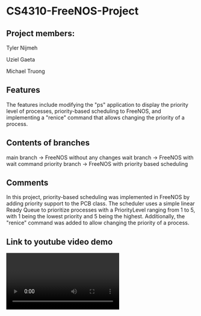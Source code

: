 # CS4310-FreeNOS-Project

## Project members:
Tyler Nijmeh

Uziel Gaeta

Michael Truong

## Features 
The features include modifying the "ps" application to display the priority level of processes, priority-based scheduling to FreeNOS, and implementing a "renice" command that allows changing the priority of a process.

## Contents of branches
main branch -> FreeNOS without any changes
wait branch -> FreeNOS with wait command
priority branch -> FreeNOS with priority based scheduling

## Comments
In this project, priority-based scheduling was implemented in FreeNOS by adding priority support to the PCB class. The scheduler uses a simple linear Ready Queue to prioritize processes with a PriorityLevel ranging from 1 to 5, with 1 being the lowest priority and 5 being the highest. Additionally, the "renice" command was added to allow changing the priority of a process.

## Link to youtube video demo
<video link>
